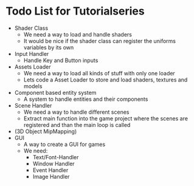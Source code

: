 # Todo List for Tutorialseries

 - Shader Class
   - We need a way to load and handle shaders
   - It would be nice if the shader class can register the uniforms variables by its own
 - Input Handler
   - Handle Key and Button inputs
 - Assets Loader
   - We need a way to load all kinds of stuff with only one loader 
   - Lets code a Asset Loader to store and load shaders, textures and models
 - Component based entity system
   - A system to handle entities and their components
 - Scene Handler
   - We need a way to handle different scenes 
   - Extract main function into the game project where the scenes are registered and than the main loop is called 
 - (3D Object MipMapping)
 - GUI
   - A way to create a GUI for games
   - We need: 
     - Text/Font-Handler
	 - Window Handler
	 - Event Handler
	 - Image Handler
